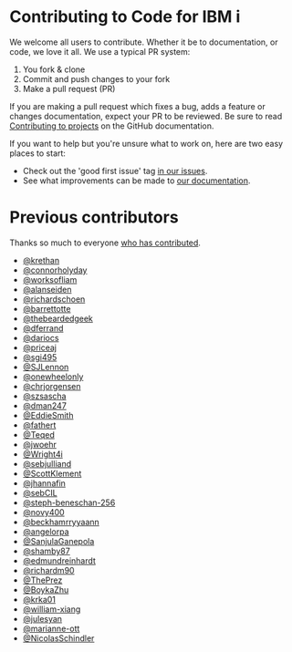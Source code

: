 # Contributing to Code for IBM i

We welcome all users to contribute. Whether it be to documentation, or code, we love it all. We use a typical PR system:

1. You fork & clone
2. Commit and push changes to your fork
3. Make a pull request (PR)

If you are making a pull request which fixes a bug, adds a feature or changes documentation, expect your PR to be reviewed. Be sure to read [Contributing to projects](https://docs.github.com/en/get-started/quickstart/contributing-to-projects) on the GitHub documentation.

If you want to help but you're unsure what to work on, here are two easy places to start:

* Check out the 'good first issue' tag [in our issues](https://github.com/codefori/vscode-ibmi/issues?q=is%3Aissue+is%3Aopen+label%3A%22good+first+issue%22).
* See what improvements can be made to [our documentation](https://github.com/codefori/vscode-ibmi/tree/master/docs).

# Previous contributors

Thanks so much to everyone [who has contributed](https://github.com/codefori/vscode-ibmi/graphs/contributors).

* [@krethan](https://github.com/krethan)
* [@connorholyday](https://github.com/connorholyday)
* [@worksofliam](https://github.com/worksofliam)
* [@alanseiden](https://github.com/alanseiden)
* [@richardschoen](https://github.com/richardschoen)
* [@barrettotte](https://github.com/barrettotte)
* [@thebeardedgeek](https://github.com/thebeardedgeek)
* [@dferrand](https://github.com/dferrand)
* [@dariocs](https://github.com/dariocs)
* [@priceaj](https://github.com/priceaj)
* [@sgi495](https://github.com/sgi495)
* [@SJLennon](https://github.com/SJLennon)
* [@onewheelonly](https://github.com/onewheelonly)
* [@chrjorgensen](https://github.com/chrjorgensen)
* [@szsascha](https://github.com/szsascha)
* [@dman247](https://github.com/dman247)
* [@EddieSmith](https://github.com/EddieSmith)
* [@fathert](https://github.com/fathert)
* [@Teqed](https://github.com/Teqed)
* [@jwoehr](https://github.com/jwoehr)
* [@Wright4i](https://github.com/Wright4i)
* [@sebjulliand](https://github.com/sebjulliand)
* [@ScottKlement](https://github.com/ScottKlement)
* [@jhannafin](https://github.com/jhannafin)
* [@sebCIL](https://github.com/sebCIL)
* [@steph-beneschan-256](https://github.com/steph-beneschan-256)
* [@novy400](https://github.com/novy400)
* [@beckhamrryyaann](https://github.com/beckhamrryyaann)
* [@angelorpa](https://github.com/angelorpa)
* [@SanjulaGanepola](https://github.com/SanjulaGanepola)
* [@shamby87](https://github.com/shamby87)
* [@edmundreinhardt](https://github.com/edmundreinhardt)
* [@richardm90](https://github.com/richardm90)
* [@ThePrez](https://github.com/ThePrez)
* [@BoykaZhu](https://github.com/BoykaZhu)
* [@krka01](https://github.com/krka01)
* [@william-xiang](https://github.com/william-xiang)
* [@julesyan](https://github.com/julesyan)
* [@marianne-ott](https://github.com/marianne-ott)
* [@NicolasSchindler](https://github.com/NicolasSchindler)
